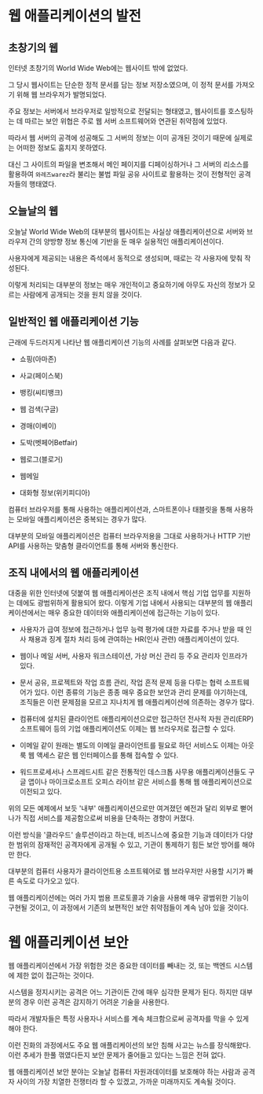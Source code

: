 # 웹 애플리케이션의 발전

## 초창기의 웹

인터넷 초창기의 World Wide Web에는 웹사이트 밖에 없었다.

그 당시 웹사이트는 단순한 정적 문서를 담는 정보 저장소였으며, 이 정적 문서를 가져오기 위해 웹 브라우저가 발명되었다.

주요 정보는 서버에서 브라우저로 일방적으로 전달되는 형태였고, 웹사이트를 호스팅하는 데 따르는 보안 위협은 주로 웹 서버 소프트웨어와 연관된 취약점에 있었다.

따라서 웹 서버의 공격에 성공해도 그 서버의 정보는 이미 공개된 것이기 때문에 실제로는 어떠한 정보도 훔치지 못하였다.

대신 그 사이트의 파일을 변조해서 메인 페이지를 디페이싱하거나 그 서버의 리소스를 활용하여 `와레즈warez`라 불리는 불법 파일 공유 사이트로 활용하는 것이 전형적인 공격자들의 행태였다.

## 오늘날의 웹

오늘날 World Wide Web의 대부분의 웹사이트는 사실상 애플리케이션으로 서버와 브라우저 간의 양방향 정보 통신에 기반을 둔 매우 실용적인 애플리케이션이다.

사용자에게 제공되는 내용은 즉석에서 동적으로 생성되며, 때로는 각 사용자에 맞춰 작성된다.

이렇게 처리되는 대부분의 정보는 매우 개인적이고 중요하기에 아무도 자신의 정보가 모르는 사람에게 공개되는 것을 원치 않을 것이다.

## 일반적인 웹 애플리케이션 기능

근래에 두드러지게 나타난 웹 애플리케이션 기능의 사례를 살펴보면 다음과 같다.

* 쇼핑(아마존)

* 사교(페이스북)

* 뱅킹(씨티뱅크)

* 웹 검색(구글)

* 경매(이베이)

* 도박(벳페어Betfair)

* 웹로그(블로거)

* 웹메일

* 대화형 정보(위키피디아)

컴퓨터 브라우저를 통해 사용하는 애플리케이션과, 스마트폰이나 태블릿을 통해 사용하는 모바일 애플리케이션은 중복되는 경우가 많다.

대부분의 모바일 애플리케이션은 컴퓨터 브라우저용을 그대로 사용하거나 HTTP 기반 API를 사용하는 맞춤형 클라이언트를 통해 서버와 통신한다.

## 조직 내에서의 웹 애플리케이션

대중을 위한 인터넷에 덧붙여 웹 애플리케이션은 조직 내에서 핵심 기업 업무를 지원하는 데에도 광범위하게 활용되어 왔다. 이렇게 기업 내에서 사용되는 대부분의 웹 애플리케이션에서는 매우 중요한 데이터와 애플리케이션에 접근하는 기능이 있다.

* 사용자가 급여 정보에 접근하거나 업무 능력 평가에 대한 자료를 주거나 받을 때 인사 채용과 징계 절차 처리 등에 관여하는 HR(인사 관련) 애플리케이션이 있다.

* 웹이나 메일 서버, 사용자 워크스테이션, 가상 머신 관리 등 주요 관리자 인프라가 있다.

* 문서 공유, 프로젝트와 작업 흐름 관리, 작업 흔적 문제 등을 다루는 협력 소프트웨어가 있다. 이런 종류의 기능은 종종 매우 중요한 보안과 관리 문제를 야기하는데, 조직들은 이런 문제점을 모르고 지나치게 웹 애플리케이션에 의존하는 경우가 많다.

* 컴퓨터에 설치된 클라이언트 애플리케이션으로만 접근하던 전사적 자원 관리(ERP) 소프트웨어 등의 기업 애플리케이션도 이제는 웹 브라우저로 접근할 수 있다.

* 이메일 같이 원래는 별도의 이메일 클라이언트를 필요로 하던 서비스도 이제는 아웃룩 웹 액세스 같은 웹 인터페이스를 통해 접속할 수 있다.

* 워드프로세서나 스프레드시트 같은 전통적인 데스크톱 사무용 애플리케이션들도 구글 앱이나 마이크로소프트 오피스 라이브 같은 서비스를 통해 웹 애플리케이션으로 이전되고 있다.

위의 모든 예제에서 보듯 '내부' 애플리케이션으로만 여겨졌던 예전과 달리 외부로 뻗어나가 직접 서비스를 제공함으로써 비용을 단축하는 경향이 커졌다.

이런 방식을 '클라우드' 솔루션이라고 하는데, 비즈니스에 중요한 기능과 데이터가 다양한 범위의 잠재적인 공격자에게 공개될 수 있고, 기관이 통제하기 힘든 보안 방어를 해야만 한다.

대부분의 컴퓨터 사용자가 클라이언트용 소프트웨어로 웹 브라우저만 사용할 시기가 빠른 속도로 다가오고 있다.

웹 애플리케이션에는 여러 가지 범용 프로토콜과 기술을 사용해 매우 광범위한 기능이 구현될 것이고, 이 과정에서 기존의 보편적인 보안 취약점들이 계속 남아 있을 것이다.

# 웹 애플리케이션 보안

웹 애플리케이션에서 가장 위험한 것은 중요한 데이터를 빼내는 것, 또는 백엔드 시스템에 제한 없이 접근하는 것이다.

시스템을 정지시키는 공격은 어느 기관이든 간에 매우 심각한 문제가 된다. 하지만 대부분의 경우 이런 공격은 감지하기 어려운 기술을 사용한다.

따라서 개발자들은 특정 사용자나 서비스를 계속 체크함으로써 공격자를 막을 수 있게 해야 한다.

이런 진화의 과정에서도 주요 웹 애플리케이션의 보안 침해 사고는 뉴스를 장식해왔다. 이런 추세가 한풀 꺾였다든지 보안 문제가 줄어들고 있다는 느낌은 전혀 없다.

웹 애플리케이션 보안 분야는 오늘날 컴퓨터 자원과데이터를 보호해야 하는 사람과 공격자 사이의 가장 치열한 전쟁터라 할 수 있겠고, 가까운 미래까지도 계속될 것이다.